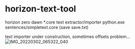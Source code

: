 # horizon-text-tool
horizon zero dawn *.core text extractor/importer
python.exe sentences/simpletext.core (save save.txt)

text importer under construction, sometimes offsets problem...
![IMG_20220302_065322_040](https://user-images.githubusercontent.com/59421225/156504414-b67902cc-6310-4600-90ab-fd554ec9368a.jpg)
